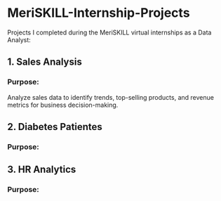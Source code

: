 # MeriSKILL-Internship-Projects
Projects I completed during the MeriSKILL virtual internships as a Data Analyst: 

## 1. Sales Analysis
### Purpose: 
Analyze sales data to identify trends, top-selling products, and revenue metrics for business decision-making.

## 2. Diabetes Patientes
### Purpose:

## 3. HR Analytics
### Purpose:
